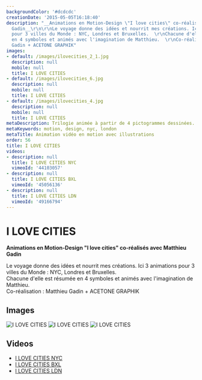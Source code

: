 ```yaml
---
backgroundColor: '#dcdcdc'
creationDate: '2015-05-05T16:18:40'
description: "__Animations en Motion-Design \"I love cities\" co-réalisés avec Matthieu
  Gadin__\r\n\r\nLe voyage donne des idées et nourrit mes créations. Ici 3 animations
  pour 3 villes du Monde : NYC, Londres et Bruxelles.  \r\nChacune d'elle est résumée
  en 4 symboles et animés avec l'imagination de Matthieu.  \r\nCo-réalisation : Matthieu
  Gadin + ACETONE GRAPHIK"
images:
- default: /images/ilovecities_2_1.jpg
  description: null
  mobile: null
  title: I LOVE CITIES
- default: /images/ilovecities_6.jpg
  description: null
  mobile: null
  title: I LOVE CITIES
- default: /images/ilovecities_4.jpg
  description: null
  mobile: null
  title: I LOVE CITIES
metaDescription: Trilogie animée à partir de 4 pictogrammes dessinées...
metaKeywords: motion, design, nyc, london
metaTitle: Animation vidéo en motion avec illustrations
order: 56
title: I LOVE CITIES
videos:
- description: null
  title: I LOVE CITIES NYC
  vimeoId: '44103057'
- description: null
  title: I LOVE CITIES BXL
  vimeoId: '45056136'
- description: null
  title: I LOVE CITIES LDN
  vimeoId: '49166794'
---
```


# I LOVE CITIES

__Animations en Motion-Design "I love cities" co-réalisés avec Matthieu Gadin__

Le voyage donne des idées et nourrit mes créations. Ici 3 animations pour 3 villes du Monde : NYC, Londres et Bruxelles.  
Chacune d'elle est résumée en 4 symboles et animés avec l'imagination de Matthieu.  
Co-réalisation : Matthieu Gadin + ACETONE GRAPHIK

## Images

![I LOVE CITIES](/images/ilovecities_2_1.jpg)
![I LOVE CITIES](/images/ilovecities_6.jpg)
![I LOVE CITIES](/images/ilovecities_4.jpg)

## Videos

- [I LOVE CITIES NYC](https://vimeo.com/44103057)
- [I LOVE CITIES BXL](https://vimeo.com/45056136)
- [I LOVE CITIES LDN](https://vimeo.com/49166794)